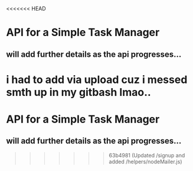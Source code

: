 <<<<<<< HEAD
# API for a Simple Task Manager

## will add further details as the api progresses...

i had to add via upload cuz i messed smth up in my gitbash lmao..
=======
# API for a Simple Task Manager

## will add further details as the api progresses...
>>>>>>> 63b4981 (Updated /signup and added /helpers/nodeMailer.js)
